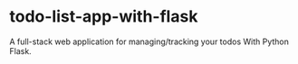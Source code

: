 # todo-list-app-with-flask
A full-stack web application for managing/tracking your todos With Python Flask.
